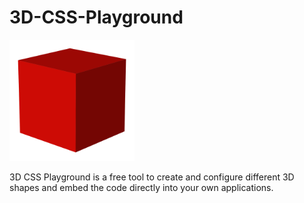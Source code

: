 # 3D-CSS-Playground

<img src="./public/images/logo.png" alt="3D CSS Playground logo" width="200"/>

3D CSS Playground is a free tool to create and configure different 3D shapes and embed the code directly into your own applications.
